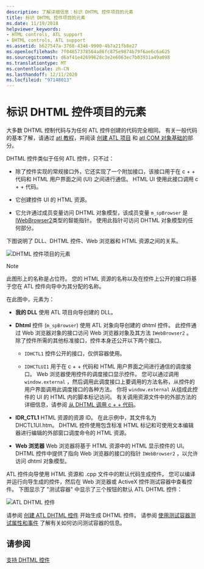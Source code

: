 ```yaml
---
description: 了解详细信息：标识 DHTML 控件项目的元素
title: 标识 DHTML 控件项目的元素
ms.date: 11/19/2018
helpviewer_keywords:
- HTML controls, ATL support
- DHTML controls, ATL support
ms.assetid: b627547a-3768-4346-9900-4b7a21fb8e27
ms.openlocfilehash: 7f04857378564a86fc875e9874b79f6ae6c6a625
ms.sourcegitcommit: d6af41e42699628c3e2e6063ec7b03931a49a098
ms.translationtype: MT
ms.contentlocale: zh-CN
ms.lasthandoff: 12/11/2020
ms.locfileid: "97148013"
---
```

# <a name="identifying-the-elements-of-the-dhtml-control-project"></a>标识 DHTML 控件项目的元素

大多数 DHTML 控制代码与为任何 ATL 控件创建的代码完全相同。 有关一般代码的基本了解，请通过 [atl 教程](../atl/active-template-library-atl-tutorial.md)，并阅读 [创建 ATL 项目](../atl/reference/creating-an-atl-project.md) 和 [atl COM 对象基础的](../atl/fundamentals-of-atl-com-objects.md)部分。

DHTML 控件类似于任何 ATL 控件，只不过：

- 除了控件实现的常规接口外，它还实现了一个附加接口，该接口用于在 c + + 代码和 HTML 用户界面之间 (UI) 之间进行通信。 HTML UI 使用此接口调用 c + + 代码。

- 它创建控件 UI 的 HTML 资源。

- 它允许通过成员变量访问 DHTML 对象模型，该成员变量 `m_spBrowser` 是 [IWebBrowser2](/previous-versions/windows/internet-explorer/ie-developer/platform-apis/aa752127\(v=vs.85\))类型的智能指针。 使用此指针可访问 DHTML 对象模型的任何部分。

下图说明了 DLL、DHTML 控件、Web 浏览器和 HTML 资源之间的关系。

![DHTML 控件项目的元素](../atl/media/vc52en1.gif "DHTML 控件项目的元素")

> [!NOTE]
> 此图形上的名称是占位符。 您的 HTML 资源的名称以及在控件上公开的接口将基于您在 ATL 控件向导中为其分配的名称。

在此图中，元素为：

- **我的 DLL** 使用 ATL 项目向导创建的 DLL。

- **Dhtml** 控件 (`m_spBrowser`) 使用 ATL 对象向导创建的 dhtml 控件。 此控件通过 Web 浏览器对象的接口访问 Web 浏览器对象及其方法 `IWebBrowser2` 。 除了控件所需的其他标准接口，控件本身还公开以下两个接口。

  - `IDHCTL1` 控件公开的接口，仅供容器使用。

  - `IDHCTLUI1` 用于在 c + + 代码和 HTML 用户界面之间进行通信的调度接口。 Web 浏览器使用控件的调度接口显示控件。 您可以通过调用 `window.external` ，然后调用此调度接口上要调用的方法名称，从控件的用户界面调用此调度接口的各种方法。 你将 `window.external` 从组成此控件的 UI 的 HTML 内的脚本标记访问。 有关调用资源文件中的外部方法的详细信息，请参阅 [从 DHTML 调用 c + + 代码](../atl/calling-cpp-code-from-dhtml.md)。

- **IDR_CTL1** HTML 资源的资源 ID。 在此示例中，其文件名为 DHCTL1UI.htm。 DHTML 控件使用包含标准 HTML 标记和可使用文本编辑器进行编辑的外部窗口调度命令的 HTML 资源。

- **Web 浏览器** Web 浏览器将基于 HTML 资源中的 HTML 显示控件的 UI。 DHTML 控件中提供了指向 Web 浏览器的接口的指针 `IWebBrowser2` ，以允许访问 dhtml 对象模型。

ATL 控件向导使用 HTML 资源和 .cpp 文件中的默认代码生成控件。 您可以编译并运行向导生成的控件，然后在 Web 浏览器或 ActiveX 控件测试容器中查看控件。 下图显示了 "测试容器" 中显示了三个按钮的默认 ATL DHTML 控件：

![ATL DHTML 控件](../atl/media/vc52en2.gif "ATL DHTML 控件")

请参阅 [创建 ATL DHTML 控件](../atl/creating-an-atl-dhtml-control.md) 开始生成 DHTML 控件。 请参阅 [使用测试容器测试属性和事件](../mfc/testing-properties-and-events-with-test-container.md) 了解有关如何访问测试容器的信息。

## <a name="see-also"></a>请参阅

[支持 DHTML 控件](../atl/atl-support-for-dhtml-controls.md)
